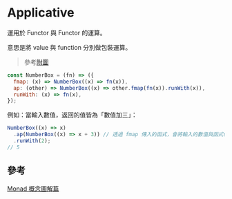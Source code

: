 # Applicative

運用於 Functor 與 Functor 的運算。

意思是將 value 與 function 分別做包裝運算。

> 參考[附圖](https://medium.com/hannah-lin/fp-monad-2-%E6%A6%82%E5%BF%B5%E5%9C%96%E8%A7%A3%E7%AF%87-9edc7d705c3f)

```js
const NumberBox = (fn) => ({
  fmap: (x) => NumberBox((x) => fn(x)),
  ap: (other) => NumberBox((x) => other.fmap(fn(x)).runWith(x)),
  runWith: (x) => fn(x),
});
```

例如：當輸入數值，返回的值皆為「數值加三」：

```js
NumberBox((x) => x)
  .ap(NumberBox((x) => x + 3)) // 透過 fmap 傳入的函式，會將輸入的數值與函式做運算，最後由 runWith 執行
  .runWith(2);
// 5
```

## 參考

[Monad 概念圖解篇](https://medium.com/hannah-lin/fp-monad-2-%E6%A6%82%E5%BF%B5%E5%9C%96%E8%A7%A3%E7%AF%87-9edc7d705c3f)
